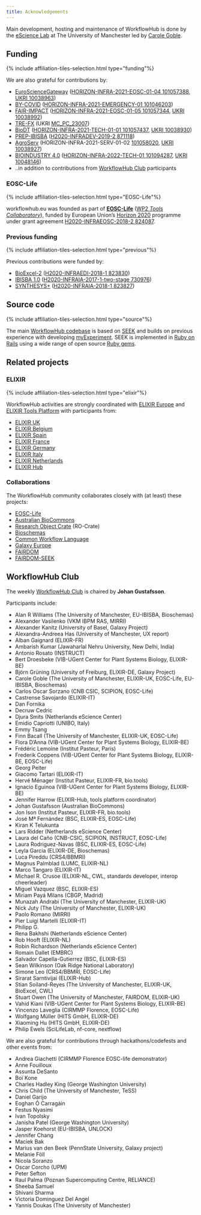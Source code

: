 ```yaml
---
title: Acknowledgements
---
```


Main development, hosting and maintenance of WorkflowHub is done by the [eScience Lab](https://esciencelab.org.uk/) at The University of Manchester led by [Carole Goble](https://research.manchester.ac.uk/en/persons/carole.goble).

## Funding

<!-- NOTE: Always update list below AND section on the index.md page -->

{% include affiliation-tiles-selection.html type="funding"%}

<!--<a title="FAIR Workflows" href="https://fair-workflows.github.io/project.html"><img src="{{ '/images/fair-workflows.png' | relative_url }}" style="max-height: 5em; max-width: 35%; vertical-align: middle" alt="FAIR Workflows" /></a>-->

We are also grateful for contributions by:

* [EuroScienceGateway](http://eurosciencegateway.eu/) ([HORIZON-INFRA-2021-EOSC-01-04 101057388](https://doi.org/10.3030/101057388), [UKRI 10038963](https://gtr.ukri.org/projects?ref=10038963))
* [BY-COVID](https://by-covid.eu/) ([HORIZON-INFRA-2021-EMERGENCY-01 101046203](https://doi.org/10.3030/101046203))
* [FAIR-IMPACT](http://fair-impact.eu/) ([HORIZON-INFRA-2021-EOSC-01-05 101057344](https://doi.org/10.3030/101057344), [UKRI 10038992](https://gtr.ukri.org/projects?ref=10038992))
* [TRE-FX](https://trefx.uk/) (UKRI [MC_PC_23007](https://gtr.ukri.org/projects?ref=MC_PC_23007))
* [BioDT](https://biodt.eu/) ([HORIZON-INFRA-2021-TECH-01-01 101057437](https://doi.org/10.3030/101057437), [UKRI 10038930](https://gtr.ukri.org/projects?ref=10038930))
* [PREP-IBISBA](https://www.ibisba.eu/) ([H2020-INFRADEV-2019-2 871118](https://doi.org/10.3030/871118))
* [AgroServ](https://emphasis.plant-phenotyping.eu/european-infrastructures/cluster-projects/agroserv) (HORIZON-INFRA-2021-SERV-01-02 [101058020](https://doi.org/10.3030/101058020), [UKRI 10038927](https://gtr.ukri.org/projects?ref=10038927))
* [BIOINDUSTRY 4.0](https://www.ibisba.eu/EU-Projects/Horizon-Europe) ([HORIZON-INFRA-2022-TECH-01 101094287](https://doi.org/10.3030/101094287), [UKRI 10048146](https://gtr.ukri.org/projects?ref=10048146))
* ..in addition to contributions from [WorkflowHub Club](#workflowhub-club) participants

### EOSC-Life

{% include affiliation-tiles-selection.html type="EOSC-Life"%}

workflowhub.eu was founded as part of [**EOSC-Life**](https://www.eosc-life.eu/) ([WP2 _Tools Collaboratory_](https://github.com/eosc-life/tools-collaboratory-roadmap)), funded by European Union’s [Horizon 2020](https://ec.europa.eu/programmes/horizon2020/) programme under grant agreement [H2020-INFRAEOSC-2018-2 824087](https://doi.org/10.3030/824087).

### Previous funding

{% include affiliation-tiles-selection.html type="previous"%}

Previous contributions were funded by:
* [BioExcel-2](https://bioexcel.eu/) ([H2020-INFRAEDI-2018-1 823830](https://doi.org/10.3030/823830))
* [IBISBA 1.0](https://www.ibisba.eu/) ([H2020-INFRAIA-2017-1-two-stage 730976](https://doi.org/10.3030/730976))
* [SYNTHESYS+](https://www.synthesys.info/) ([H2020-INFRAIA-2018-1 823827](https://doi.org/10.3030/823827))

<!-- * [FAIR Workflows](https://fair-workflows.github.io/project.html) -->


## Source code

{% include affiliation-tiles-selection.html type="source"%}

The main [WorkflowHub codebase](https://github.com/seek4science/seek/tree/workflowhub) is based on [SEEK](https://seek4science.org/about_us.html) and builds on previous experience with developing [myExperiment](https://www.myexperiment.org/about). SEEK is implemented in [Ruby on Rails](https://rubyonrails.org/) using a wide range of open source [Ruby gems](https://github.com/seek4science/seek/blob/workflowhub/Gemfile.lock).

## Related projects

### ELIXIR

{% include affiliation-tiles-selection.html type="elixir"%}

WorkflowHub activities are strongly coordinated with [ELIXIR Europe](https://elixir-europe.org/) and [ELIXIR Tools Platform](https://elixir-europe.org/platforms/tools) with participants from:
 
 * [ELIXIR UK](https://elixir-europe.org/about-us/who-we-are/nodes/uk)
 * [ELIXIR Belgium](https://elixir-europe.org/about-us/who-we-are/nodes/belgium)
 * [ELIXIR Spain](https://elixir-europe.org/about-us/who-we-are/nodes/spain)
 * [ELIXIR France](https://elixir-europe.org/about-us/who-we-are/nodes/france)
 * [ELIXIR Germany](https://elixir-europe.org/about-us/who-we-are/nodes/germany)
 * [ELIXIR Italy](https://www.elixir-europe.org/about-us/who-we-are/nodes/italy)
 * [ELIXIR Netherlands](https://www.elixir-europe.org/about-us/who-we-are/nodes/netherlands)
 * [ELIXIR Hub](https://elixir-europe.org/about-us/who-we-are/hub)

### Collaborations

The WorkflowHub community collaborates closely with (at least) these projects:

 * [EOSC-Life](https://eosc-life.eu/)
 * [Australian BioCommons](https://www.biocommons.org.au/)
 * [Research Object Crate](https://w3id.org/ro/crate) (RO-Crate)
 * [Bioschemas](https://bioschemas.org/)
 * [Common Workflow Language](https://www.commonwl.org/)
 * [Galaxy Europe](https://galaxyproject.eu/)
 * [FAIRDOM](https://fair-dom.org)
 * [FAIRDOM-SEEK](https://fairdomseek.org/)

## WorkflowHub Club

The weekly [WorkflowHub Club](/project/community) is chaired by **Johan Gustafsson**.

Participants include:

* Alan R Williams (The University of Manchester, EU-IBISBA, Bioschemas)
* Alexander Vasilenko (VKM IBPM RAS, MIRRI)
* Alexander Kanitz (University of Basel, Galaxy Project)
* Alexandra-Andreea Has (University of Manchester, UX report)  
* Alban Gaignard (ELIXIR-FR)
* Ambarish Kumar (Jawaharlal Nehru University, New Delhi, India)
* Antonio Rosato (INSTRUCT)
* Bert Droesbeke (VIB-UGent Center for Plant Systems Biology, ELIXIR-BE)
* Björn Grüning (University of Freiburg, ELIXIR-DE, Galaxy Project)
* Carole Goble (The University of Manchester, ELIXIR-UK, EOSC-Life, EU-IBISBA, Bioschemas)
* Carlos Oscar Sorzano (CNB CSIC, SCIPION, EOSC-Life)
* Castrense Savojardo (ELIXIR-IT)
* Dan Fornika
* Decruw Cedric
* Djura Smits (Netherlands eScience Center)
* Emidio Capriotti (UNIBO, Italy)
* Emmy Tsang
* Finn Bacall (The University of Manchester, ELIXIR-UK, EOSC-Life)
* Flora D’Anna (VIB-UGent Center for Plant Systems Biology, ELIXIR-BE)
* Frédéric Lemoine (Institut Pasteur, Paris)
* Frederik Coppens (VIB-UGent Center for Plant Systems Biology, ELIXIR-BE, EOSC-Life)
* Georg Peiter
* Giacomo Tartari (ELIXIR-IT)
* Hervé Ménager (Institut Pasteur, ELIXIR-FR, bio.tools)
* Ignacio Eguinoa (VIB-UGent Center for Plant Systems Biology, ELIXIR-BE)
* Jennifer Harrow (ELIXIR-Hub, tools platform coordinator)
* Johan Gustafsson (Australian BioCommons)  
* Jon Ison (Institut Pasteur, ELIXIR-FR, bio.tools)
* José Mª Fernández (BSC, ELIXIR-ES, EOSC-Life)
* Kiran K Telukunta
* Lars Ridder (Netherlands eScience Center)
* Laura del Caño (CNB-CSIC, SCIPION, INSTRUCT, EOSC-Life)
* Laura Rodriguez-Navas (BSC, ELIXIR-ES, EOSC-Life)
* Leyla Garcia (ELIXIR-DE, Bioschemas)
* Luca Pireddu (CRS4/BBMRI)
* Magnus Palmblad (LUMC, ELIXIR-NL)
* Marco Tangaro (ELIXIR-IT)
* Michael R. Crusoe (ELIXIR-NL, CWL, standards developer, interop cheerleader)
* Miguel Vazquez (BSC, ELIXIR-ES)
* Miriam Payá Milans (CBGP, Madrid)
* Munazah Andrabi (The University of Manchester, ELIXIR-UK)
* Nick Juty (The University of Manchester, ELIXIR-UK)
* Paolo Romano (MIRRI)
* Pier Luigi Martelli (ELIXIR-IT)
* Philipp G.
* Rena Bakhshi (Netherlands eScience Center)
* Rob Hooft (ELIXIR-NL)
* Robin Richardson (Netherlands eScience Center)
* Romain Dallet (EMBRC)
* Salvador Capella-Gutierrez (BSC, ELIXIR-ES)
* Sean Wilkinson (Oak Ridge National Laboratory)  
* Simone Leo (CRS4/BBMRI, EOSC-Life)
* Sirarat Sarntivijai (ELIXIR-Hub)
* Stian Soiland-Reyes (The University of Manchester, ELIXIR-UK, BioExcel, CWL)
* Stuart Owen (The University of Manchester, FAIRDOM, ELIXIR-UK)
* Vahid Kiani (VIB-UGent Center for Plant Systems Biology, ELIXIR-BE)
* Vincenzo Laveglia (CIRMMP Florence, EOSC-Life)
* Wolfgang Müller (HITS GmbH, ELIXIR-DE)
* Xiaoming Hu (HITS GmbH, ELIXIR-DE)
* Philip Ewels (SciLifeLab, nf-core, nextflow)

We are also grateful for contributions through hackathons/codefests and other events from:

* Andrea Giachetti (CIRMMP Florence EOSC-life demonstrator)
* Anne Fouilloux
* Assunta DeSanto
* Boï Kone
* Charles Hadley King (George Washington University)
* Chris Child (The University of Manchester, TeSS)
* Daniel Garijo 
* Eoghan Ó Carragáin 
* Festus Nyasimi
* Ivan Topolsky
* Janisha Patel (George Washington University)
* Jasper Koehorst (EU-IBISBA, UNLOCK)
* Jennifer Chang
* Maciek Bak
* Marius van den Beek (PennState University, Galaxy project)
* Melanie Föll
* Nicola Soranzo
* Oscar Corcho (UPM)
* Peter Sefton 
* Raul Palma (Poznan Supercomputing Centre, RELIANCE)
* Sheeba Samuel
* Shivani Sharma
* Victoria Dominguez Del Angel
* Yannis Doukas (The University of Manchester)

